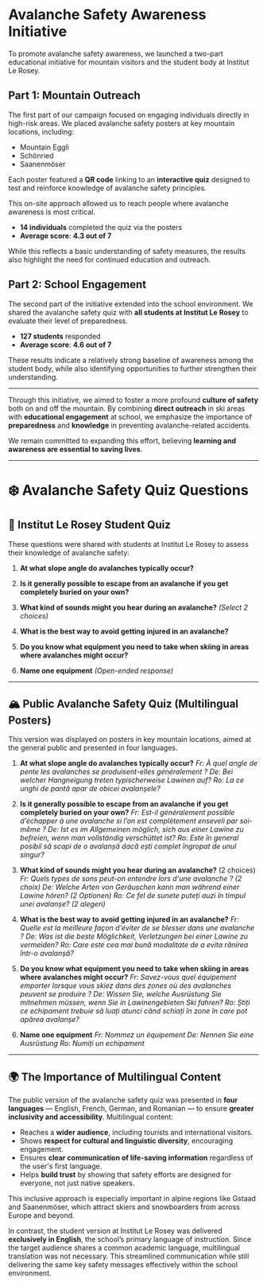 # Avalanche Safety Awareness Initiative

To promote avalanche safety awareness, we launched a two-part educational initiative for mountain visitors and the student body at Institut Le Rosey.

## Part 1: Mountain Outreach

The first part of our campaign focused on engaging individuals directly in high-risk areas. We placed avalanche safety posters at key mountain locations, including:

- Mountain Eggli
- Schönried
- Saanenmöser

Each poster featured a **QR code** linking to an **interactive quiz** designed to test and reinforce knowledge of avalanche safety principles.

This on-site approach allowed us to reach people where avalanche awareness is most critical.
- **14 individuals** completed the quiz via the posters
- **Average score**: **4.3 out of 7**

While this reflects a basic understanding of safety measures, the results also highlight the need for continued education and outreach.

## Part 2: School Engagement

The second part of the initiative extended into the school environment. We shared the avalanche safety quiz with **all students at Institut Le Rosey** to evaluate their level of preparedness.

- **127 students** responded
- **Average score**: **4.6 out of 7**

These results indicate a relatively strong baseline of awareness among the student body, while also identifying opportunities to further strengthen their understanding.

---

Through this initiative, we aimed to foster a more profound **culture of safety** both on and off the mountain. By combining **direct outreach** in ski areas with **educational engagement** at school, we emphasize the importance of **preparedness** and **knowledge** in preventing avalanche-related accidents.

We remain committed to expanding this effort, believing **learning and awareness are essential to saving lives**.

---

# ❄️ Avalanche Safety Quiz Questions

## 🏫 Institut Le Rosey Student Quiz

These questions were shared with students at Institut Le Rosey to assess their knowledge of avalanche safety:

1. **At what slope angle do avalanches typically occur?**

2. **Is it generally possible to escape from an avalanche if you get completely buried on your own?**

3. **What kind of sounds might you hear during an avalanche?**
   *(Select 2 choices)*

4. **What is the best way to avoid getting injured in an avalanche?**

5. **Do you know what equipment you need to take when skiing in areas where avalanches might occur?**

6. **Name one equipment**
   *(Open-ended response)*

---

## 🏔️ Public Avalanche Safety Quiz (Multilingual Posters)

This version was displayed on posters in key mountain locations, aimed at the general public and presented in four languages.

1. **At what slope angle do avalanches typically occur?**
   *Fr: À quel angle de pente les avalanches se produisent-elles généralement ?*
   *De: Bei welcher Hangneigung treten typischerweise Lawinen auf?*
   *Ro: La ce unghi de pantă apar de obicei avalanșele?*

2. **Is it generally possible to escape from an avalanche if you get completely buried on your own?**
   *Fr: Est-il généralement possible d’échapper à une avalanche si l’on est complètement enseveli par soi-même ?*
   *De: Ist es im Allgemeinen möglich, sich aus einer Lawine zu befreien, wenn man vollständig verschüttet ist?*
   *Ro: Este în general posibil să scapi de o avalanșă dacă ești complet îngropat de unul singur?*

3. **What kind of sounds might you hear during an avalanche?** (2 choices)
   *Fr: Quels types de sons peut-on entendre lors d'une avalanche ? (2 choix)*
   *De: Welche Arten von Geräuschen kann man während einer Lawine hören? (2 Optionen)*
   *Ro: Ce fel de sunete puteți auzi în timpul unei avalanșe? (2 alegeri)*

4. **What is the best way to avoid getting injured in an avalanche?**
   *Fr: Quelle est la meilleure façon d'éviter de se blesser dans une avalanche ?*
   *De: Was ist die beste Möglichkeit, Verletzungen bei einer Lawine zu vermeiden?*
   *Ro: Care este cea mai bună modalitate de a evita rănirea într-o avalanșă?*

5. **Do you know what equipment you need to take when skiing in areas where avalanches might occur?**
   *Fr: Savez-vous quel équipement emporter lorsque vous skiez dans des zones où des avalanches peuvent se produire ?*
   *De: Wissen Sie, welche Ausrüstung Sie mitnehmen müssen, wenn Sie in Lawinengebieten Ski fahren?*
   *Ro: Știți ce echipament trebuie să luați atunci când schiați în zone în care pot apărea avalanșe?*

6. **Name one equipment**
   *Fr: Nommez un équipement*
   *De: Nennen Sie eine Ausrüstung*
   *Ro: Numiți un echipament*

---

## 🌍 The Importance of Multilingual Content

The public version of the avalanche safety quiz was presented in **four languages** — English, French, German, and Romanian — to ensure **greater inclusivity and accessibility**. Multilingual content:

- Reaches a **wider audience**, including tourists and international visitors.
- Shows **respect for cultural and linguistic diversity**, encouraging engagement.
- Ensures **clear communication of life-saving information** regardless of the user's first language.
- Helps **build trust** by showing that safety efforts are designed for everyone, not just native speakers.

This inclusive approach is especially important in alpine regions like Gstaad and Saanenmöser, which attract skiers and snowboarders from across Europe and beyond.

In contrast, the student version at Institut Le Rosey was delivered **exclusively in English**, the school’s primary language of instruction. Since the target audience shares a common academic language, multilingual translation was not necessary. This streamlined communication while still delivering the same key safety messages effectively within the school environment.
